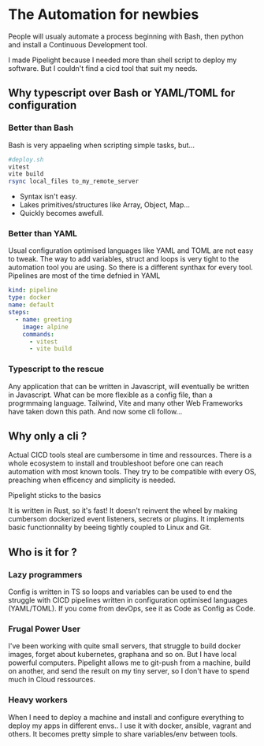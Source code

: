 # The Automation for newbies

People will usualy automate a process beginning with Bash, then python and install a Continuous Development tool.

I made Pipelight because I needed more than shell script to deploy my software.
But I couldn't find a cicd tool that suit my needs.

## Why typescript over Bash or YAML/TOML for configuration

### Better than Bash

Bash is very appaeling when scripting simple tasks, but...

```sh
#deploy.sh
vitest
vite build
rsync local_files to_my_remote_server
```

- Syntax isn't easy.
- Lakes primitives/structures like Array, Object, Map...
- Quickly becomes awefull.

### Better than YAML

Usual configuration optimised languages like YAML and TOML are not easy to tweak.
The way to add variables, struct and loops is very tight to the automation tool you are using.
So there is a different synthax for every tool.
Pipelines are most of the time defnied in YAML

```yaml
kind: pipeline
type: docker
name: default
steps:
  - name: greeting
    image: alpine
    commands:
      - vitest
      - vite build
```

### Typescript to the rescue

Any application that can be written in Javascript, will eventually be written in Javascript.
What can be more flexible as a config file, than a progrmmaing language.
Tailwind, Vite and many other Web Frameworks have taken down this path.
And now some cli follow...

## Why only a cli ?

Actual CICD tools steal are cumbersome in time and ressources.
There is a whole ecosystem to install and troubleshoot before one can reach automation with most known tools.
They try to be compatible with every OS, preaching when efficency and simplicity is needed.

Pipelight sticks to the basics

It is written in Rust, so it's fast!
It doesn't reinvent the wheel by making cumbersom dockerized event listeners, secrets or plugins.
It implements basic functionnality by beeing tightly coupled to Linux and Git.

## Who is it for ?

### Lazy programmers

Config is written in TS so loops and variables can be used
to end the struggle with CICD pipelines written in configuration optimised languages (YAML/TOML).
If you come from devOps, see it as Code as Config as Code.

### Frugal Power User

I've been working with quite small servers, that struggle to build docker images, forget about kubernetes, graphana and so on.
But I have local powerful computers.
Pipelight allows me to git-push from a machine, build on another, and send the result on my tiny server, so I don't have to spend much in Cloud ressources.

### Heavy workers

When I need to deploy a machine and install and configure everything to deploy my apps in different envs..
I use it with docker, ansible, vagrant and others.
It becomes pretty simple to share variables/env between tools.
